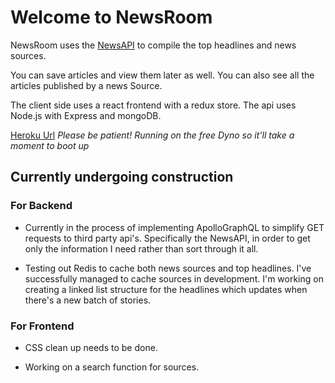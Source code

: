 # Welcome to NewsRoom

NewsRoom uses the [NewsAPI](NewsAPI.org) to compile the top headlines and news sources.

You can save articles and view them later as well. You can also see all the articles published by a news Source.

The client side uses a react frontend with a redux store.
The api uses Node.js with Express and mongoDB.

[Heroku Url](https://protected-bayou-40913.herokuapp.com/)
*Please be patient! Running on the free Dyno so it'll take a moment to boot up*


## Currently undergoing construction

### For Backend

* Currently in the process of implementing ApolloGraphQL to simplify GET requests to third party api's. Specifically the NewsAPI, in order to get only the information I need rather than sort through it all.

* Testing out Redis to cache both news sources and top headlines. I've successfully managed to cache sources in development. I'm working on creating a linked list structure for the headlines which updates when there's a new batch of stories.

### For Frontend

* CSS clean up needs to be done.

* Working on a search function for sources.

